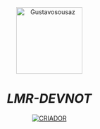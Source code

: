 <div align="center">
<img src="https://www.google.com/url?sa=i&url=https%3A%2F%2Ftenor.com%2Fview%2Fsoftware-software-development-gif-24712790&psig=AOvVaw1kQXL_qm2ZAvEKw_gQMQul&ust=1683331640453000&source=images&cd=vfe&ved=0CA4QjRxqFwoTCMit37_x3P4CFQAAAAAdAAAAABAH" alt="Gustavosousaz" width="150" />

# _**LMR-DEVNOT**_
<p align="center">

<p align="center">
<a href="https://github.com/1Gustavo"><img title="CRIADOR" src="https://img.shields.io/badge/AUTHOR-Gustavosousaz-black.svg?style=for-the-badge&logo=github"></a>
